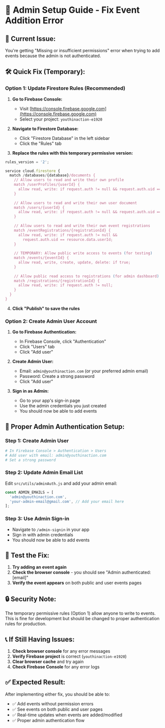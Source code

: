 # 🔧 Admin Setup Guide - Fix Event Addition Error

## 🚨 **Current Issue:**
You're getting "Missing or insufficient permissions" error when trying to add events because the admin is not authenticated.

## 🛠️ **Quick Fix (Temporary):**

### **Option 1: Update Firestore Rules (Recommended)**

1. **Go to Firebase Console:**
   - Visit [https://console.firebase.google.com](https://console.firebase.google.com)
   - Select your project: `youthinaction-e1920`

2. **Navigate to Firestore Database:**
   - Click "Firestore Database" in the left sidebar
   - Click the "Rules" tab

3. **Replace the rules with this temporary permissive version:**
```javascript
rules_version = '2';

service cloud.firestore {
  match /databases/{database}/documents {
    // Allow users to read and write their own profile
    match /userProfiles/{userId} {
      allow read, write: if request.auth != null && request.auth.uid == userId;
    }
    
    // Allow users to read and write their own user document
    match /users/{userId} {
      allow read, write: if request.auth != null && request.auth.uid == userId;
    }
    
    // Allow users to read and write their own event registrations
    match /eventRegistrations/{registrationId} {
      allow read, write: if request.auth != null && 
        request.auth.uid == resource.data.userId;
    }
    
    // TEMPORARY: Allow public write access to events (for testing)
    match /events/{eventId} {
      allow read, write, create, update, delete: if true;
    }
    
    // Allow public read access to registrations (for admin dashboard)
    match /registrations/{registrationId} {
      allow read, write: if request.auth != null;
    }
  }
}
```

4. **Click "Publish" to save the rules**

### **Option 2: Create Admin User Account**

1. **Go to Firebase Authentication:**
   - In Firebase Console, click "Authentication"
   - Click "Users" tab
   - Click "Add user"

2. **Create Admin User:**
   - Email: `admin@youthinaction.com` (or your preferred admin email)
   - Password: Create a strong password
   - Click "Add user"

3. **Sign in as Admin:**
   - Go to your app's sign-in page
   - Use the admin credentials you just created
   - You should now be able to add events

## 🔐 **Proper Admin Authentication Setup:**

### **Step 1: Create Admin User**
```bash
# In Firebase Console > Authentication > Users
# Add user with email: admin@youthinaction.com
# Set a strong password
```

### **Step 2: Update Admin Email List**
Edit `src/utils/adminAuth.js` and add your admin email:
```javascript
const ADMIN_EMAILS = [
  'admin@youthinaction.com',
  'your-admin-email@gmail.com', // Add your email here
];
```

### **Step 3: Use Admin Sign-in**
- Navigate to `/admin-signin` in your app
- Sign in with admin credentials
- You should now be able to add events

## 🧪 **Test the Fix:**

1. **Try adding an event again**
2. **Check the browser console** - you should see "Admin authenticated: [email]"
3. **Verify the event appears** on both public and user events pages

## 🔒 **Security Note:**

The temporary permissive rules (Option 1) allow anyone to write to events. This is fine for development but should be changed to proper authentication rules for production.

## 📞 **If Still Having Issues:**

1. **Check browser console** for any error messages
2. **Verify Firebase project** is correct (`youthinaction-e1920`)
3. **Clear browser cache** and try again
4. **Check Firebase Console** for any error logs

## ✅ **Expected Result:**

After implementing either fix, you should be able to:
- ✅ Add events without permission errors
- ✅ See events on both public and user pages
- ✅ Real-time updates when events are added/modified
- ✅ Proper admin authentication flow






